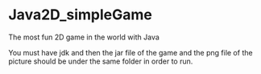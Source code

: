 # Java2D_simpleGame
The most fun 2D game in the  world with Java

You must have jdk and then the jar file of the game and the png file of the picture should be under the same folder in order to run.
